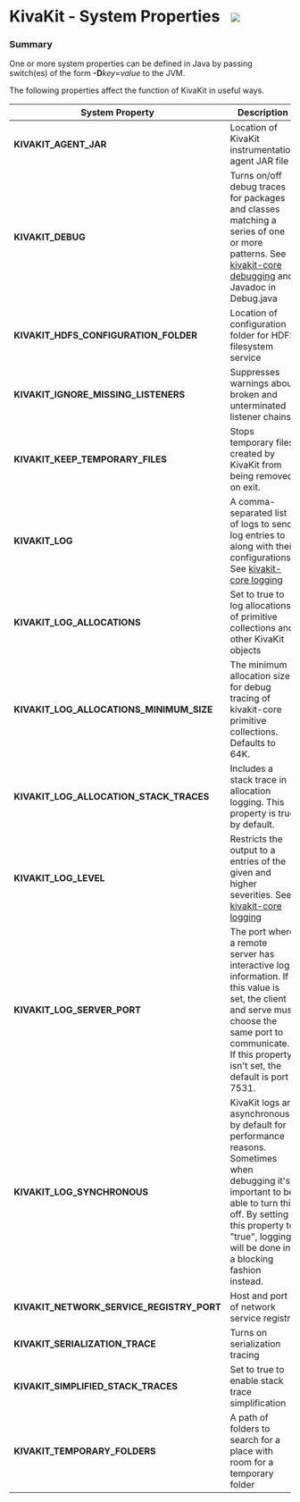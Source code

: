 # KivaKit - System Properties   <img src="https://telenav.github.io/telenav-assets/images/icons/gears-32.png" srcset="https://telenav.github.io/telenav-assets/images/icons/gears-32-2x.png 2x"/>

### Summary

One or more system properties can be defined in Java by passing switch(es) of the form **\-D***key*=*value* to the JVM.

The following properties affect the function of KivaKit in useful ways.

| System Property                           | Description                                                                                                                                                                                                                    |
|-------------------------------------------|--------------------------------------------------------------------------------------------------------------------------------------------------------------------------------------------------------------------------------|
| **KIVAKIT_AGENT_JAR**                     | Location of KivaKit instrumentation agent JAR file                                                                                                                                                                             |
| **KIVAKIT_DEBUG**                         | Turns on/off debug traces for packages and classes matching a series of one or more patterns. See [kivakit-core debugging](../../kivakit-core/documentation/messaging-debugging.md) and Javadoc in Debug.java                  |
| **KIVAKIT_HDFS_CONFIGURATION_FOLDER**     | Location of configuration folder for HDFS filesystem service                                                                                                                                                                   |
| **KIVAKIT_IGNORE_MISSING_LISTENERS**      | Suppresses warnings about broken and unterminated listener chains                                                                                                                                                              |
| **KIVAKIT_KEEP_TEMPORARY_FILES**          | Stops temporary files created by KivaKit from being removed on exit.                                                                                                                                                           |
| **KIVAKIT_LOG**                           | A comma-separated list of logs to send log entries to along with their configurations. See [kivakit-core logging](../../kivakit-core/documentation/logging.md)                                                                 |
| **KIVAKIT_LOG_ALLOCATIONS**               | Set to true to log allocations of primitive collections and other KivaKit objects                                                                                                                                              |
| **KIVAKIT_LOG_ALLOCATIONS_MINIMUM_SIZE**  | The minimum allocation size for debug tracing of kivakit-core primitive collections. Defaults to 64K.                                                                                                                          |
| **KIVAKIT_LOG_ALLOCATION_STACK_TRACES**   | Includes a stack trace in allocation logging. This property is true by default.                                                                                                                                                |
| **KIVAKIT_LOG_LEVEL**                     | Restricts the output to a entries of the given and higher severities. See [kivakit-core logging](../../kivakit-core/documentation/logging.md)                                                                                  |
| **KIVAKIT_LOG_SERVER_PORT**               | The port where a remote server has interactive log information. If this value is set, the client and serve must choose the same port to communicate. If this property isn't set, the default is port 7531.                     |
| **KIVAKIT_LOG_SYNCHRONOUS**               | KivaKit logs are asynchronous by default for performance reasons. Sometimes when debugging it's important to be able to turn this off. By setting this property to "true", logging will be done in a blocking fashion instead. |
| **KIVAKIT_NETWORK_SERVICE_REGISTRY_PORT** | Host and port of network service registry                                                                                                                                                                                      |
| **KIVAKIT_SERIALIZATION_TRACE**           | Turns on serialization tracing                                                                                                                                                                                                 |
| **KIVAKIT_SIMPLIFIED_STACK_TRACES**       | Set to true to enable stack trace simplification                                                                                                                                                                               |
| **KIVAKIT_TEMPORARY_FOLDERS**             | A path of folders to search for a place with room for a temporary folder                                                                                                                                                       |
